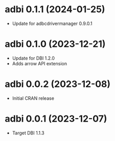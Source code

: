 # adbi 0.1.1 (2024-01-25)

- Update for adbcdrivermanager 0.9.0.1

# adbi 0.1.0 (2023-12-21)

- Update for DBI 1.2.0
- Adds arrow API extension

# adbi 0.0.2 (2023-12-08)

- Initial CRAN release

# adbi 0.0.1 (2023-12-07)

- Target DBI 1.1.3
